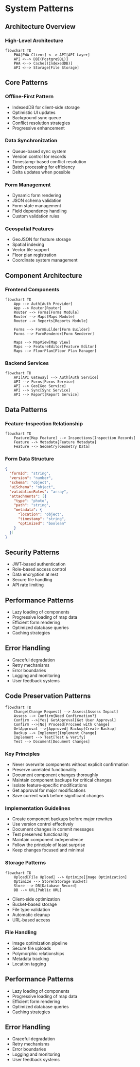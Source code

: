 # System Patterns

## Architecture Overview

### High-Level Architecture
```mermaid
flowchart TD
    PWA[PWA Client] <--> API[API Layer]
    API <--> DB[(PostgreSQL)]
    PWA <--> Cache[(IndexedDB)]
    API <--> Storage[File Storage]
```

## Core Patterns

### Offline-First Pattern
- IndexedDB for client-side storage
- Optimistic UI updates
- Background sync queue
- Conflict resolution strategies
- Progressive enhancement

### Data Synchronization
- Queue-based sync system
- Version control for records
- Timestamp-based conflict resolution
- Batch processing for efficiency
- Delta updates when possible

### Form Management
- Dynamic form rendering
- JSON schema validation
- Form state management
- Field dependency handling
- Custom validation rules

### Geospatial Features
- GeoJSON for feature storage
- Spatial indexing
- Vector tile support
- Floor plan registration
- Coordinate system management

## Component Architecture

### Frontend Components
```mermaid
flowchart TD
    App --> Auth[Auth Provider]
    App --> Router[Router]
    Router --> Forms[Forms Module]
    Router --> Maps[Maps Module]
    Router --> Reports[Reports Module]
    
    Forms --> FormBuilder[Form Builder]
    Forms --> FormRenderer[Form Renderer]
    
    Maps --> MapView[Map View]
    Maps --> FeatureEditor[Feature Editor]
    Maps --> FloorPlan[Floor Plan Manager]
```

### Backend Services
```mermaid
flowchart TD
    API[API Gateway] --> Auth[Auth Service]
    API --> Forms[Forms Service]
    API --> Geo[Geo Service]
    API --> Sync[Sync Service]
    API --> Report[Report Service]
```

## Data Patterns

### Feature-Inspection Relationship
```mermaid
flowchart TD
    Feature[Map Feature] --> Inspections[Inspection Records]
    Feature --> Metadata[Feature Metadata]
    Feature --> Geometry[Geometry Data]
```

### Form Data Structure
```json
{
  "formId": "string",
  "version": "number",
  "schema": "object",
  "uiSchema": "object",
  "validationRules": "array",
  "attachments": [{
    "type": "photo",
    "path": "string",
    "metadata": {
      "location": "object",
      "timestamp": "string",
      "optimized": "boolean"
    }
  }]
}
```

## Security Patterns
- JWT-based authentication
- Role-based access control
- Data encryption at rest
- Secure file handling
- API rate limiting

## Performance Patterns
- Lazy loading of components
- Progressive loading of map data
- Efficient form rendering
- Optimized database queries
- Caching strategies

## Error Handling
- Graceful degradation
- Retry mechanisms
- Error boundaries
- Logging and monitoring
- User feedback systems

## Code Preservation Patterns
```mermaid
flowchart TD
    Change[Change Request] --> Assess[Assess Impact]
    Assess --> Confirm{Need Confirmation?}
    Confirm -->|Yes| GetApproval[Get User Approval]
    Confirm -->|No| Proceed[Proceed with Change]
    GetApproval -->|Approved| Backup[Create Backup]
    Backup --> Implement[Implement Change]
    Implement --> Test[Test & Verify]
    Test --> Document[Document Changes]
```

### Key Principles
- Never overwrite components without explicit confirmation
- Preserve unrelated functionality
- Document component changes thoroughly
- Maintain component backups for critical changes
- Isolate feature-specific modifications
- Get approval for major modifications
- Save current work before significant changes

### Implementation Guidelines
- Create component backups before major rewrites
- Use version control effectively
- Document changes in commit messages
- Test preserved functionality
- Maintain component independence
- Follow the principle of least surprise
- Keep changes focused and minimal

### Storage Patterns
```mermaid
flowchart TD
    Upload[File Upload] --> Optimize[Image Optimization]
    Optimize --> Store[Storage Bucket]
    Store --> DB[Database Record]
    DB --> URL[Public URL]
```

- Client-side optimization
- Bucket-based storage
- File type validation
- Automatic cleanup
- URL-based access

### File Handling
- Image optimization pipeline
- Secure file uploads
- Polymorphic relationships
- Metadata tracking
- Location tagging

## Performance Patterns
- Lazy loading of components
- Progressive loading of map data
- Efficient form rendering
- Optimized database queries
- Caching strategies

## Error Handling
- Graceful degradation
- Retry mechanisms
- Error boundaries
- Logging and monitoring
- User feedback systems 